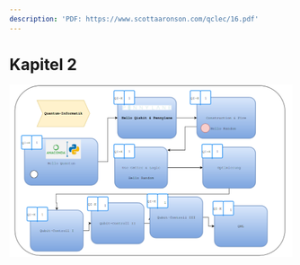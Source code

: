 ```yaml
---
description: 'PDF: https://www.scottaaronson.com/qclec/16.pdf'
---
```


# Kapitel 2

![](<../../../.gitbook/assets/grafik (12) (1).png>)
